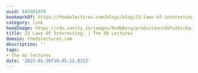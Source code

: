 ```yaml
---
uuid: 645601078
bookmarkOf: https://thedolectures.com/blogs/blog/23-laws-of-interesting
category: link
headImage: https://cdn.sanity.io/images/9ndb8yrg/production/da7a1bccba3691cbb4c4cfcfbf66774f3a2cd7c9-1500x1000.jpg?w=1200&h=800&auto=format
title: 23 Laws Of Interesting. | The DO Lectures
domain: thedolectures.com
description: ''
tags:
- the do lectures
date: '2023-01-26T19:45:11.032Z'
---
```



